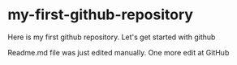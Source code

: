 # my-first-github-repository
Here is my first github repository. Let's get started with github

Readme.md file was just edited manually. One more edit at GitHub
